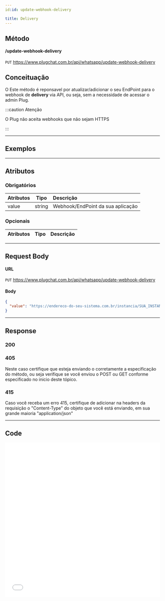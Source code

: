```yaml
---
id:id: update-webhook-delivery

title: Delivery
---
```


## Método

#### /update-webhook-delivery

`PUT` https://www.plugchat.com.br/api/whatsapp/update-webhook-delivery

## Conceituação

O Este método é reponsavel por atualizar/adicionar o seu EndPoint para o webhook de **delivery** via API, ou seja, sem a necessidade de acessar o admin Plug.

:::caution Atenção

O Plug não aceita webhooks que não sejam HTTPS

:::

---

## Exemplos

---

## Atributos

### Obrigatórios

| Atributos |  Tipo  | Descrição                         |
| :-------- | :----: | :-------------------------------- |
| value     | string | Webhook/EndPoint da sua aplicação |

### Opcionais

| Atributos | Tipo | Descrição |
| :-------- | :--: | :-------- |

---

## Request Body

#### URL

`PUT` https://www.plugchat.com.br/api/whatsapp/update-webhook-delivery

#### Body

```json
{
  "value": "https://endereco-do-seu-sistema.com.br/instancia/SUA_INSTANCIA/delivery"
}
```

---

## Response

### 200

### 405

Neste caso certifique que esteja enviando o corretamente a especificação do método, ou seja verifique se você enviou o POST ou GET conforme especificado no inicio deste tópico.

### 415

Caso você receba um erro 415, certifique de adicionar na headers da requisição o "Content-Type" do objeto que você está enviando, em sua grande maioria "application/json"

---

## Code

<iframe src="//api.apiembed.com/?source=https://raw.githubusercontent.com/Z-API/z-api-docs/main/json-examples/update-webhook-delivery.json&targets=all" frameborder="0" scrolling="no" width="100%" height="500px" seamless></iframe>
